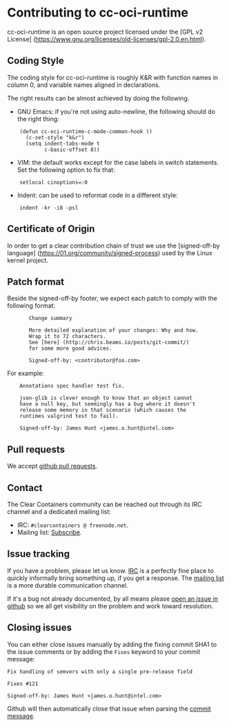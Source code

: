 # Contributing to cc-oci-runtime

cc-oci-runtime is an open source project licensed under the [GPL v2 License] (https://www.gnu.org/licenses/old-licenses/gpl-2.0.en.html).

## Coding Style

The coding style for cc-oci-runtime is roughly K&R with function names in
column 0, and variable names aligned in declarations.

The right results can be almost achieved by doing the following.

* GNU Emacs: if you're not using auto-newline, the following should do the right thing:

```
	(defun cc-oci-runtime-c-mode-common-hook ()
	  (c-set-style "k&r")
	  (setq indent-tabs-mode t
	        c-basic-offset 8))
```

* VIM: the default works except for the case labels in switch statements.  Set the following option to fix that:

```
	setlocal cinoptions=:0
```

* Indent: can be used to reformat code in a different style:

```
	indent -kr -i8 -psl
```

## Certificate of Origin

In order to get a clear contribution chain of trust we use the [signed-off-by language] (https://01.org/community/signed-process)
used by the Linux kernel project.

## Patch format

Beside the signed-off-by footer, we expect each patch to comply with the following format:

```
       Change summary

       More detailed explanation of your changes: Why and how.
       Wrap it to 72 characters.
       See [here] (http://chris.beams.io/posts/git-commit/)
       for some more good advices.

       Signed-off-by: <contributor@foo.com>
```

For example:

```
	Annotations spec handler test fix.
    
	json-glib is clever enough to know that an object cannot
	have a null key, but seemingly has a bug where it doesn't
	release some memory in that scenario (which causes the
	runtimes valgrind test to fail).
    
	Signed-off-by: James Hunt <james.o.hunt@intel.com>
```

## Pull requests

We accept [github pull requests](https://github.com/01org/cc-oci-runtime/pulls).

## Contact

The Clear Containers community can be reached out through its IRC channel and a
dedicated mailing list:

* IRC: `#clearcontainers @ freenode.net`.
* Mailing list: [Subscribe](https://lists.01.org/mailman/listinfo/cc-devel).

## Issue tracking

If you have a problem, please let us know. [IRC](#contact) is a perfectly fine place to quickly
informally bring something up, if you get a response.
The [mailing list](https://lists.01.org/mailman/listinfo/cc-devel) is a more durable
communication channel.

If it's a bug not already documented, by all means please [open an
issue in github](https://github.com/01org/cc-oci-runtime/issues/new) so we all get
visibility on the problem and work toward resolution.

## Closing issues

You can either close issues manually by adding the fixing commit SHA1 to the issue
comments or by adding the `Fixes` keyword to your commit message:

```
Fix handling of semvers with only a single pre-release field

Fixes #121

Signed-off-by: James Hunt <james.o.hunt@intel.com>
```

Github will then automatically close that issue when parsing the
[commit message](https://help.github.com/articles/closing-issues-via-commit-messages/).
